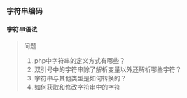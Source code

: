 ### 字符串编码
#### 字符串语法
>  问题 
> 1. php中字符串的定义方式有哪些？ 
> 2. 双引号中的字符串除了解析变量以外还解析哪些字符？  
> 3. 字符串与其他类型是如何转换的？ 
> 4. 如何获取和修改字符串中的字符
